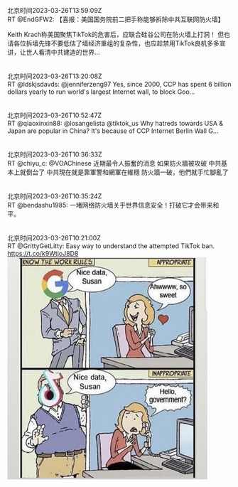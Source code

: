 北京时间2023-03-26T13:59:09Z<br>RT @EndGFW2: 【喜报：美国国务院前二把手称能够拆除中共互联网防火墙】

Keith Krach称美国聚焦TikTok的危害后，应联合硅谷公司在防火墙上打洞！
但也请各位拆墙先锋不要低估了墙经济重组的复杂性，也应趁禁用TikTok良机多多宣讲，让世人看清中共建造的世界…<br><br><br>北京时间2023-03-26T13:20:08Z<br>RT @ldskjsdavds: @jenniferzeng97 Yes, since 2000, CCP has spent 6 billion dollars yearly to run world's largest Internet wall, to block Goo…<br><br><br>北京时间2023-03-26T10:52:47Z<br>RT @qiaoxinxin88: @losangelista @tiktok_us Why hatreds towards USA &amp; Japan are popular in China? It's because of CCP Internet Berlin Wall G…<br><br><br>北京时间2023-03-26T10:36:33Z<br>RT @chiyu_c: @VOAChinese 近期最令人振奮的消息
如果防火牆被攻破
中共基本上就倒台了
中共現在就是靠軍警和網軍在維穩
防火牆一破，他們就手忙腳亂了<br><br><br>北京时间2023-03-26T10:35:24Z<br>RT @bendashu1985: 一堵网络防火墙关乎世界信息安全！打破它才会带来和平。<br><br><br>北京时间2023-03-26T10:21:00Z<br>RT @GrittyGetLitty: Easy way to understand the attempted TikTok ban. https://t.co/k9WtjoJ8D8<br><img src='/temp/image/2023/w-Month-3/1639814680335220736_0.jpg' width='450' height='500'><br><br>